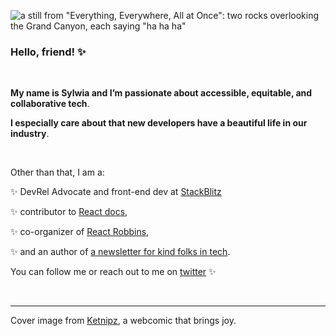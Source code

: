 ![a still from "Everything, Everywhere, All at Once": two rocks overlooking the Grand Canyon, each saying "ha ha ha"](https://pbs.twimg.com/profile_banners/1111007023041310725/1652804175/1500x500)

### Hello, friend! ✨
<br/>

**My name is Sylwia and I’m passionate about accessible, equitable, and collaborative tech**. 

**I especially care about that new developers have a beautiful life in our industry**.

<br/>

Other than that, I am a:

✨ DevRel Advocate and front-end dev at [StackBlitz](stackblitz.com)

✨ contributor to [React docs](https://github.com/reactjs/reactjs.org/blob/aa70dcedc6db07987a814dba2b296cc4c5219860/beta/src/pages/community/acknowledgements.md#react-docs-react-docs), 

✨ co-organizer of [React Robbins](https://www.reactrobins.com/), 

✨ and an author of [a newsletter for kind folks in tech](https://buttondown.email/sylwia).


You can follow me or reach out to me on [twitter](https://twitter.com/SylwiaVargas) ✨

<br/>

---
Cover image from [Ketnipz](https://www.instagram.com/accounts/login/?next=/ketnipz/), a webcomic that brings joy.
